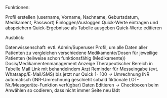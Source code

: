 Funktionen:

  Profil erstellen (username, Vorname, Nachname, Geburtsdatum, Medikament, Passwort)
  Einloggen/Ausloggen
  Quick-Werte eintragen und abspeichern
  Quick-Ergebnisse als Tabelle ausgeben
  Quick-Werte editieren

Ausblick:

  Datenwissenschaft: evtl. Admin/Superuser Profil, um alle Daten aller Patienten zu vergleichen
  verschiedene Medikamente/Dosen für jeweilige Patienten (teilweise schon funktionsfähig (Medikamente))
  Dosis/Medikamentenmanagement
  Anzeige Therapeutischer Bereich in Tabelle
  Mail Link mit behandelndem Arzt
  Reminder für Messeingabe (evt. Whatsapp/E-Mail/SMS)
  bis jetzt nur Quick 1- 100 -> Umrechnung INR automatisch (INR-Umrechnung geschieht sobald fiktionale LOT-Nr./Messgeräte-Funktion verfügbar)
  Daten Editieren -> Checkboxen beim Anwählen so codieren, dass nicht immer Seite neu lädt

